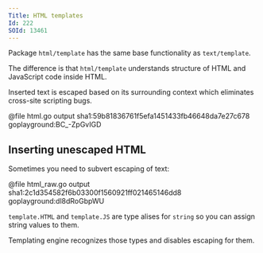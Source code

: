 ```yaml
---
Title: HTML templates
Id: 222
SOId: 13461
---
```


Package `html/template` has the same base functionality as `text/template`.

The difference is that `html/template` understands structure of HTML and JavaScript code inside HTML.

Inserted text is escaped based on its surrounding context which eliminates cross-site scripting bugs.

@file html.go output sha1:59b81836761f5efa1451433fb46648da7e27c678 goplayground:BC\_-ZpGvIGD

## Inserting unescaped HTML

Sometimes you need to subvert escaping of text:

@file html_raw.go output sha1:2c1d354582f6b03300f1560921ff021465146dd8 goplayground:dl8dRoGbpWU

`template.HTML` and `template.JS` are type alises for `string` so you can assign string values to them.

Templating engine recognizes those types and disables escaping for them.
